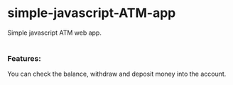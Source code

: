 # simple-javascript-ATM-app

Simple javascript ATM web app.
<br>
<br>
### Features: 
You can check the balance, withdraw and deposit money into the account.



